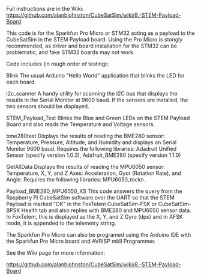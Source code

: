 Full instructions are in the Wiki: https://github.com/alanbjohnston/CubeSatSim/wiki/8.-STEM-Payload-Board

This code is for the Sparkfun Pro Micro or STM32 acting as a payload to the CubeSatSim in the STEM Payload board.  Using the Pro Micro is stongly recommended, as driver and board installation for the STM32 can be problematic, and fake STM32 boards may not work.

Code includes (in rough order of testing):

Blink  The usual Arduino "Hello World" application that blinks the LED for each board.

i2c_scanner  A handy utility for scanning the I2C bus that displays the results in the Serial Monitor at 9600 baud.  If the sensors are installed, the two sensors should be displayed.

STEM_Payload_Test  Blinks the Blue and Green LEDs on the STEM Payload Board and also reads the Temperature and Voltage sensors.

bme280test Displays the results of reading the BME280 sensor: Temperature, Pressure, Altitude, and Humidity and displays on Serial Monitor 9600 baud.  Requires the following libraries: Adadruit Unified Sensor (specify version 1.0.3), Adafruit_BME280 (specify version 1.1.0)

GetAllData  Displays the results of reading the MPU6050 sensor: Temperature, X, Y, and Z Axes: Acceleration, Gyor (Rotation Rate), and Angle.  Requires the following libraries: MPU6050_tockn.

Payload_BME280_MPU6050_XS  This code answers the query from the Raspberry Pi CubeSatSim software over the UART so that the STEM Payload is marked "OK" in the FoxTelem CubeSatSim-FSK or CubeSatSim-BPSK Health tab and also replies with BME280 and MPU6050 sensor data.  In FoxTelem, this is displayed as the X, Y, and Z Gyro (dps) and in AFSK mode, it is appended to the telemetry string.

The Sparkfun Pro Micro can also be programed using the Arduino IDE with the Sparkfun Pro Micro board and AVRISP mkII Programmer.

See the Wiki page for more information:

https://github.com/alanbjohnston/CubeSatSim/wiki/8.-STEM-Payload-Board




